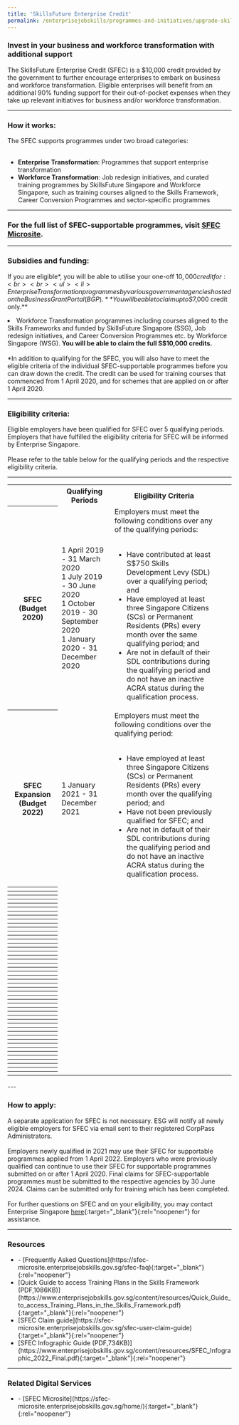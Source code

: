 ```yaml
---
title: 'SkillsFuture Enterprise Credit'
permalink: /enterprisejobskills/programmes-and-initiatives/upgrade-skills/skillsfuture-enterprise-credit/
---
```


### Invest in your business and workforce transformation with additional support

The SkillsFuture Enterprise Credit (SFEC) is a $10,000 credit provided by the government to further encourage enterprises to embark on business and workforce transformation. Eligible enterprises will benefit from an additional 90% funding support for their out-of-pocket expenses when they take up relevant initiatives for business and/or workforce transformation.

---

### How it works:

The SFEC supports programmes under two broad categories:<br><br><ul><li>**Enterprise Transformation**: Programmes that support enterprise transformation<br></li><li>**Workforce Transformation**: Job redesign initiatives, and curated training programmes by SkillsFuture Singapore and Workforce Singapore, such as training courses aligned to the Skills Framework, Career Conversion Programmes and sector-specific programmes</li></ul>

---

### For the full list of SFEC-supportable programmes, visit [SFEC Microsite](https://sfec-microsite.enterprisejobskills.gov.sg/home/).

---

### Subsidies and funding:

If you are eligible*, you will be able to utilise your one-off $10,000 credit for:<br><br><ul><li>Enterprise Transformation programmes by various government agencies hosted on the Business Grant Portal (BGP). **You will be able to claim up to S$7,000 credit only.**<br></li><li>Workforce Transformation programmes including courses aligned to the Skills Frameworks and funded by SkillsFuture Singapore (SSG), Job redesign initiatives, and Career Conversion Programmes etc. by Workforce Singapore (WSG). **You will be able to claim the full S$10,000 credits.**<br><br>*In addition to qualifying for the SFEC, you will also have to meet the eligible criteria of the individual SFEC-supportable programmes before you can draw down the credit. The credit can be used for training courses that commenced from 1 April 2020, and for schemes that are applied on or after 1 April 2020.</li></ul>

---

### Eligibility criteria:

Eligible employers have been qualified for SFEC over 5 qualifying periods. Employers that have fulfilled the eligibility criteria for SFEC will be informed by Enterprise Singapore.<br><br>Please refer to the table below for the qualifying periods and the respective eligibility criteria.

---

<table>
<tr>
<td></td>
<th><b>Qualifying Periods</b></th>
<th><b>Eligibility Criteria</b></th>
</tr>
<tr>
<th><b>SFEC (Budget 2020)</b></th>
<td>1 April 2019 - 31 March 2020<br>1 July 2019 - 30 June 2020<br>1 October 2019 - 30 September 2020<br>1 January 2020 - 31 December 2020</td>
<td>Employers must meet the following conditions over any of the qualifying periods:<br><br><ul><li>Have contributed at least S$750 Skills Development Levy (SDL) over a qualifying period; and<br></li><li>Have employed at least three Singapore Citizens (SCs) or Permanent Residents (PRs) every month over the same qualifying period; and<br></li><li>Are not in default of their SDL contributions during the qualifying period and do not have an inactive ACRA status during the qualification process.</li></ul></td>
<td></ul></td>
<td></ul></td>
</tr>
<tr>
<th><b>SFEC Expansion (Budget 2022)</b></th>
<td>1 January 2021 - 31 December 2021</td>
<td>Employers must meet the following conditions over the qualifying period:<br><br><ul><li>Have employed at least three Singapore Citizens (SCs) or Permanent Residents (PRs) every month over the qualifying period; and<br></li><li>Have not been previously qualified for SFEC; and<br></li><li>Are not in default of their SDL contributions during the qualifying period and do not have an inactive ACRA status during the qualification process.</li></ul></td>
<td></ul></td>
<td></ul></td>
</tr>
<tr>
<th><b></b></th>
<td></ul></td>
<td></ul></td>
<td></ul></td>
<td></ul></td>
</tr>
<tr>
<th><b></b></th>
<td></ul></td>
<td></ul></td>
<td></ul></td>
<td></ul></td>
</tr>
<tr>
<th><b></b></th>
<td></ul></td>
<td></ul></td>
<td></ul></td>
<td></ul></td>
</tr>
<tr>
<th><b></b></th>
<td></ul></td>
<td></ul></td>
<td></ul></td>
<td></ul></td>
</tr>
<tr>
<th><b></b></th>
<td></ul></td>
<td></ul></td>
<td></ul></td>
<td></ul></td>
</tr>
<tr>
<th><b></b></th>
<td></ul></td>
<td></ul></td>
<td></ul></td>
<td></ul></td>
</tr>
<tr>
<th><b></b></th>
<td></ul></td>
<td></ul></td>
<td></ul></td>
<td></ul></td>
</tr>
<tr>
<th><b></b></th>
<td></ul></td>
<td></ul></td>
<td></ul></td>
<td></ul></td>
</tr>
<tr>
<th><b></b></th>
<td></ul></td>
<td></ul></td>
<td></ul></td>
<td></ul></td>
</tr>
<tr>
<th><b></b></th>
<td></ul></td>
<td></ul></td>
<td></ul></td>
<td></ul></td>
</tr>
<tr>
<th><b></b></th>
<td></ul></td>
<td></ul></td>
<td></ul></td>
<td></ul></td>
</tr>
<tr>
<th><b></b></th>
<td></ul></td>
<td></ul></td>
<td></ul></td>
<td></ul></td>
</tr>
<tr>
<th><b></b></th>
<td></ul></td>
<td></ul></td>
<td></ul></td>
<td></ul></td>
</tr>
<tr>
<th><b></b></th>
<td></ul></td>
<td></ul></td>
<td></ul></td>
<td></ul></td>
</tr>
<tr>
<th><b></b></th>
<td></ul></td>
<td></ul></td>
<td></ul></td>
<td></ul></td>
</tr>
<tr>
<th><b></b></th>
<td></ul></td>
<td></ul></td>
<td></ul></td>
<td></ul></td>
</tr>
<tr>
<th><b></b></th>
<td></ul></td>
<td></ul></td>
<td></ul></td>
<td></ul></td>
</tr>
<tr>
<th><b></b></th>
<td></ul></td>
<td></ul></td>
<td></ul></td>
<td></ul></td>
</tr>
<tr>
<th><b></b></th>
<td></ul></td>
<td></ul></td>
<td></ul></td>
<td></ul></td>
</tr>
<tr>
<th><b></b></th>
<td></ul></td>
<td></ul></td>
<td></ul></td>
<td></ul></td>
</tr>
<tr>
<th><b></b></th>
<td></ul></td>
<td></ul></td>
<td></ul></td>
<td></ul></td>
</tr>
<tr>
<th><b></b></th>
<td></ul></td>
<td></ul></td>
<td></ul></td>
<td></ul></td>
</tr>
<tr>
<th><b></b></th>
<td></ul></td>
<td></ul></td>
<td></ul></td>
<td></ul></td>
</tr>
<tr>
<th><b></b></th>
<td></ul></td>
<td></ul></td>
<td></ul></td>
<td></ul></td>
</tr>
<tr>
<th><b></b></th>
<td></ul></td>
<td></ul></td>
<td></ul></td>
<td></ul></td>
</tr>
<tr>
<th><b></b></th>
<td></ul></td>
<td></ul></td>
<td></ul></td>
<td></ul></td>
</tr>
<tr>
<th><b></b></th>
<td></ul></td>
<td></ul></td>
<td></ul></td>
<td></ul></td>
</tr>
<tr>
<th><b></b></th>
<td></ul></td>
<td></ul></td>
<td></ul></td>
<td></ul></td>
</tr>
<tr>
<th><b></b></th>
<td></ul></td>
<td></ul></td>
<td></ul></td>
<td></ul></td>
</tr>
<tr>
<th><b></b></th>
<td></ul></td>
<td></ul></td>
<td></ul></td>
<td></ul></td>
</tr>
<tr>
<th><b></b></th>
<td></ul></td>
<td></ul></td>
<td></ul></td>
<td></ul></td>
</tr>
<tr>
<th><b></b></th>
<td></ul></td>
<td></ul></td>
<td></ul></td>
<td></ul></td>
</tr>
<tr>
<th><b></b></th>
<td></ul></td>
<td></ul></td>
<td></ul></td>
<td></ul></td>
</tr>
<tr>
<th><b></b></th>
<td></ul></td>
<td></ul></td>
<td></ul></td>
<td></ul></td>
</tr>
<tr>
<th><b></b></th>
<td></ul></td>
<td></ul></td>
<td></ul></td>
<td></ul></td>
</tr>
<tr>
<th><b></b></th>
<td></ul></td>
<td></ul></td>
<td></ul></td>
<td></ul></td>
</tr>
<tr>
<th><b></b></th>
<td></ul></td>
<td></ul></td>
<td></ul></td>
<td></ul></td>
</tr>
<tr>
<th><b></b></th>
<td></ul></td>
<td></ul></td>
<td></ul></td>
<td></ul></td>
</tr>
<tr>
<th><b></b></th>
<td></ul></td>
<td></ul></td>
<td></ul></td>
<td></ul></td>
</tr>
<tr>
<th><b></b></th>
<td></ul></td>
<td></ul></td>
<td></ul></td>
<td></ul></td>
</tr>
<tr>
<th><b></b></th>
<td></ul></td>
<td></ul></td>
<td></ul></td>
<td></ul></td>
</tr>
<tr>
<th><b></b></th>
<td></ul></td>
<td></ul></td>
<td></ul></td>
<td></ul></td>
</tr>
<tr>
<th><b></b></th>
<td></ul></td>
<td></ul></td>
<td></ul></td>
<td></ul></td>
</tr>
<tr>
<th><b></b></th>
<td></ul></td>
<td></ul></td>
<td></ul></td>
<td></ul></td>
</tr>
<tr>
<th><b></b></th>
<td></ul></td>
<td></ul></td>
<td></ul></td>
<td></ul></td>
</tr>
<tr>
<th><b></b></th>
<td></ul></td>
<td></ul></td>
<td></ul></td>
<td></ul></td>
</tr>
<tr>
<th><b></b></th>
<td></ul></td>
<td></ul></td>
<td></ul></td>
<td></ul></td>
</tr>
</table>
---

### How to apply:

A separate application for SFEC is not necessary. ESG will notify all newly eligible employers for SFEC via email sent to their registered CorpPass Administrators.<br><br>Employers newly qualified in 2021 may use their SFEC for supportable programmes applied from 1 April 2022. Employers who were previously qualified can continue to use their SFEC for supportable programmes submitted on or after 1 April 2020. Final claims for SFEC-supportable programmes must be submitted to the respective agencies by 30 June 2024. Claims can be submitted only for training which has been completed.<br><br>For further questions on SFEC and on your eligibility, you may contact Enterprise Singapore [here](https://go.gov.sg/askenterprisesg){:target="_blank"}{:rel="noopener"} for assistance.

---

### Resources

<ul><li>- [Frequently Asked Questions](https://sfec-microsite.enterprisejobskills.gov.sg/sfec-faq){:target="_blank"}{:rel="noopener"}<br></li><li>[Quick Guide to access Training Plans in the Skills Framework (PDF,1086KB)](https://www.enterprisejobskills.gov.sg/content/resources/Quick_Guide_to_access_Training_Plans_in_the_Skills_Framework.pdf){:target="_blank"}{:rel="noopener"}<br></li><li>[SFEC Claim guide](https://sfec-microsite.enterprisejobskills.gov.sg/sfec-user-claim-guide){:target="_blank"}{:rel="noopener"}<br></li><li>[SFEC Infographic Guide (PDF,734KB)](https://www.enterprisejobskills.gov.sg/content/resources/SFEC_Infographic_2022_Final.pdf){:target="_blank"}{:rel="noopener"}</li></ul>

---

### Related Digital Services

<ul><li>- [SFEC Microsite](https://sfec-microsite.enterprisejobskills.gov.sg/home/){:target="_blank"}{:rel="noopener"}</li></ul>

